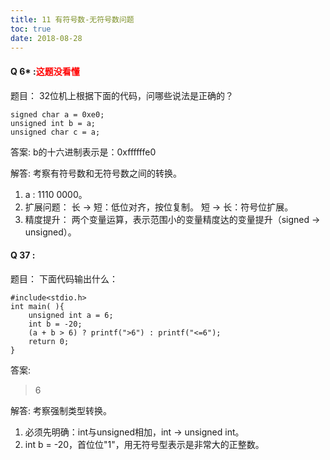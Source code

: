 ```yaml
---
title: 11 有符号数-无符号数问题
toc: true
date: 2018-08-28
---
```



#### Q 6* :<span style="color:red;">这题没看懂</span>

题目：
32位机上根据下面的代码，问哪些说法是正确的？

```
signed char a = 0xe0;
unsigned int b = a;
unsigned char c = a;
```

答案:
b的十六进制表示是：0xffffffe0

解答:
考察有符号数和无符号数之间的转换。
1. a : 1110 0000。
2. 扩展问题：
    长 -> 短：低位对齐，按位复制。
    短 -> 长：符号位扩展。
3. 精度提升：
    两个变量运算，表示范围小的变量精度达的变量提升（signed -> unsigned）。




#### Q 37 :

题目：
下面代码输出什么：
```
#include<stdio.h>
int main( ){
    unsigned int a = 6;
    int b = -20;
    (a + b > 6) ? printf(">6") : printf("<=6");
    return 0;
}
```

答案:
>6

解答:
考察强制类型转换。
1. 必须先明确：int与unsigned相加，int -> unsigned int。
2. int b = -20，首位位"1"，用无符号型表示是非常大的正整数。
